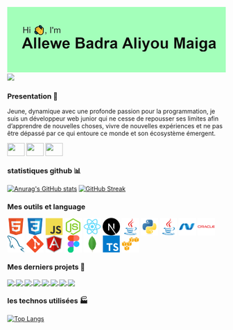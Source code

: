 [![MasterHead](https://github.com/lewe-maiga/lewe-maiga/blob/main/header.png)](https://github.com/lewe-maiga/)
![](https://komarev.com/ghpvc/?username=lewe-maiga)

### Presentation 🤴
Jeune, dynamique avec une profonde passion pour
la programmation, je suis un développeur web
junior qui ne cesse de repousser ses limites afin
d’apprendre de nouvelles choses, vivre de
nouvelles expériences et ne pas être dépassé par
ce qui entoure ce monde et son écosystème
émergent.

<a href="https://www.linkedin.com/in/allewe-badra-aliyou-maiga/" target="blank"><img align="center" src="https://cdn.jsdelivr.net/npm/simple-icons@3.0.1/icons/linkedin.svg" alt="" height="30" width="40" /></a>
<a href="https://www.instagram.com/lewe_maiga/" target="blank"><img align="center" src="https://cdn.jsdelivr.net/npm/simple-icons@3.0.1/icons/instagram.svg" alt="" height="30" width="40" /></a>
 <a href="https://twitter.com/lewe_maiga" target="blank"><img align="center" src="https://cdn.jsdelivr.net/npm/simple-icons@3.0.1/icons/twitter.svg" alt="" height="30" width="40" /></a>
<br/>

### statistiques github 📊
[![Anurag's GitHub stats](https://github-readme-stats.vercel.app/api?username=lewe-maiga&show_icons=true)](https://github.com/anuraghazra/github-readme-stats)
[![GitHub Streak](http://github-readme-streak-stats.herokuapp.com?user=lewe-maiga&theme=blood)](https://git.io/streak-stats)
### Mes outils et language
<a href="https://dev.java/" target="_blank"> <img src="https://github.com/devicons/devicon/blob/master/icons/html5/html5-original.svg" width="40" height="40" align="center" /></a>
<a href="https://dev.java/" target="_blank"> <img src="https://github.com/devicons/devicon/blob/master/icons/css3/css3-original.svg" width="40" height="40" align="center" /></a>
<a href="https://developer.mozilla.org/fr/docs/Learn/JavaScript/First_steps/What_is_JavaScript" target="_blank"><img src="https://github.com/devicons/devicon/blob/master/icons/javascript/javascript-original.svg" width="40" height="40" align="center" /></a>
<a href="https://nodejs.org/fr/" target="_blank"><img src="https://github.com/devicons/devicon/blob/master/icons/nodejs/nodejs-original.svg" width="40" height="40" align="center" /></a>
<a href="https://dev.java/" target="_blank"> <img src="https://github.com/devicons/devicon/blob/master/icons/react/react-original.svg" width="40" height="40" align="center" /></a>
<a href="https://dev.java/" target="_blank"> <img src="https://github.com/devicons/devicon/blob/master/icons/nextjs/nextjs-original.svg" width="40" height="40" align="center" /></a>
<a href="https://dev.java/" target="_blank"> <img src="https://github.com/devicons/devicon/blob/master/icons/java/java-original.svg" width="40" height="40" align="center" /></a>
<a href="https://dev.java/" target="_blank"> <img src="https://github.com/devicons/devicon/blob/master/icons/python/python-original.svg" width="40" height="40" align="center" /></a>
<a href="https://dev.java/" target="_blank"> <img src="https://github.com/devicons/devicon/blob/master/icons/java/java-original.svg" width="40" height="40" align="center" /></a>
<a href="https://dev.java/" target="_blank"> <img src="https://github.com/devicons/devicon/blob/master/icons/dot-net/dot-net-original.svg" width="40" height="40" align="center" /></a>
<a href="https://dev.java/" target="_blank"> <img src="https://github.com/devicons/devicon/blob/master/icons/oracle/oracle-original.svg" width="40" height="40" align="center" /></a>
<a href="https://dev.java/" target="_blank"> <img src="https://github.com/devicons/devicon/blob/master/icons/mysql/mysql-original.svg" width="40" height="40" align="center" /></a>
<a href="https://dev.java/" target="_blank"> <img src="https://github.com/devicons/devicon/blob/master/icons/git/git-original.svg" width="40" height="40" align="center" /></a>
<a href="https://dev.java/" target="_blank"> <img src="https://github.com/devicons/devicon/blob/master/icons/angularjs/angularjs-original.svg" width="40" height="40" align="center" /></a>
<a href="https://dev.java/" target="_blank"> <img src="https://github.com/devicons/devicon/blob/master/icons/figma/figma-original.svg" width="40" height="40" align="center" /></a>
<a href="https://dev.java/" target="_blank"> <img src="https://github.com/devicons/devicon/blob/master/icons/mongodb/mongodb-original.svg" width="40" height="40" align="center" /></a>
<a href="https://dev.java/" target="_blank"> <img src="https://github.com/devicons/devicon/blob/master/icons/typescript/typescript-original.svg" width="40" height="40" align="center" /></a>
<a href="https://dev.java/" target="_blank"> <img src="https://github.com/devicons/devicon/blob/master/icons/amazonwebservices/amazonwebservices-original.svg" width="40" height="40" align="center" /></a>
<br/>
 ### Mes derniers projets 📅
<a href="https://github.com/anuraghazra/github-readme-stats">
  <img align="center" src="https://github-readme-stats.vercel.app/api/pin/?username=lewe-maiga&repo=black_in" />
</a>
<a href="https://github.com/anuraghazra/convoychat">
  <img align="center" src="https://github-readme-stats.vercel.app/api/pin/?username=lewe-maiga&repo=online-library-backend" />
</a>
<a href="https://github.com/anuraghazra/github-readme-stats">
  <img align="center" src="https://github-readme-stats.vercel.app/api/pin/?username=lewe-maiga&repo=online-library-frontend" />
</a>
<a href="https://github.com/anuraghazra/convoychat">
  <img align="center" src="https://github-readme-stats.vercel.app/api/pin/?username=lewe-maiga&repo=project-jee" />
</a>
<a href="https://github.com/anuraghazra/convoychat">
  <img align="center" src="https://github-readme-stats.vercel.app/api/pin/?username=lewe-maiga&repo=koa-postgresql" />
</a>
<a href="https://github.com/anuraghazra/convoychat">
  <img align="center" src="https://github-readme-stats.vercel.app/api/pin/?username=lewe-maiga&repo=project-ai-csp" />
</a>
<a href="https://github.com/anuraghazra/convoychat">
  <img align="center" src="https://github-readme-stats.vercel.app/api/pin/?username=lewe-maiga&repo=project-ai-csp" />
</a>
<a href="https://github.com/anuraghazra/convoychat">
  <img align="center" src="https://github-readme-stats.vercel.app/api/pin/?username=lewe-maiga&repo=project-jee" />
</a>

### les technos utilisées 🏭
[![Top Langs](https://github-readme-stats.vercel.app/api/top-langs/?username=lewe-maiga&layout=compact)](https://github.com/anuraghazra/github-readme-stats)
